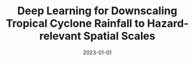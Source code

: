 ---
title: "Deep Learning for Downscaling Tropical Cyclone Rainfall to Hazard-relevant Spatial Scales"
collection: publications
category: manuscripts
permalink: /publication/2023-01-01-deep-vosper
excerpt: 'This paper presents deep learning methods for downscaling tropical cyclone rainfall predictions.'
date: 2023-01-01
venue: 'Journal of Geophysical Research: Atmospheres'
citation: 'Vosper E, Watson P, Harris L, McRae A, Santos-Rodriguez R, Aitchison L, Mitchell D. (2023). &quot;Deep Learning for Downscaling Tropical Cyclone Rainfall to Hazard-relevant Spatial Scales.&quot; <i>Journal of Geophysical Research: Atmospheres</i>.'
--- 